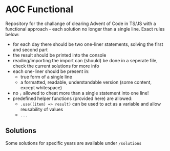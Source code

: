 # AOC Functional

Repository for the challange of clearing Advent of Code in TS/JS with a functional approach - each solution no longer than a single line. Exact rules below:

-   for each day there should be two one-liner statements, solving the first and second part
-   the result should be printed into the console
-   reading/importing the import can (should) be done in a seperate file, check the current solutions for more info
-   each one-liner should be present in:
    -   true form of a single line
    -   a formatted, readable, understandable version (some content, except whitespace)
-   no `;` allowed to cheat more than a single statement into one line!
-   predefined helper functions (provided here) are allowed:
    -   `.use((item) => result)` can be used to act as a variable and allow reusability of values
    -   `...`

## Solutions

Some solutions for specific years are available under `/solutions`
